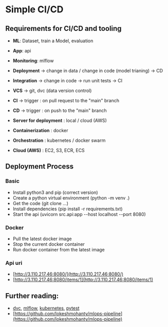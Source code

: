 # Simple CI/CD

## Requirements for CI/CD and tooling

  - **ML**: Dataset, train a Model, evaluation
  - **App**: api
  - **Monitoring**: mlflow

  - **Deployment** -> change in data / change in code (model trianing) -> CD
  - **Integration** -> change in code -> run unit tests -> CI

  - **VCS** -> git, dvc (data version control)

  - **CI** -> trigger : on pull request to the "main" branch
  - **CD** -> trigger : on push to the "main" branch

  - **Server for deployment** : local / cloud (AWS)

  - **Containerization** : docker

  - **Orchestration** : kubernetes / docker swarm

  - **Cloud (AWS)** : EC2, S3, ECR, ECS

## Deployment Process

### Basic
  - Install python3 and pip (correct version)
  - Create a python virtual environment (python -m venv .)
  - Get the code (git clone ...)
  - Install dependencies (pip install -r requirements.txt)
  - Start the api (uvicorn src.api:app --host localhost --port 8080)
  
### Docker
  - Pull the latest docker image
  - Stop the current docker container
  - Run docker container from the latest image
  
### Api uri
  - [http://3.110.217.46:8080/](http://3.110.217.46:8080/)
  - [http://3.110.217.46:8080/items/1](http://3.110.217.46:8080/items/1)

## Further reading: 
  - [dvc](https://dvc.org/), [mlflow](https://mlflow.org/), [kubernetes](https://kubernetes.io/), [pytest](https://docs.pytest.org/en/7.4.x/)
  - [https://github.com/lokeshmohanty/mlops-pipeline](https://github.com/lokeshmohanty/mlops-pipeline)
